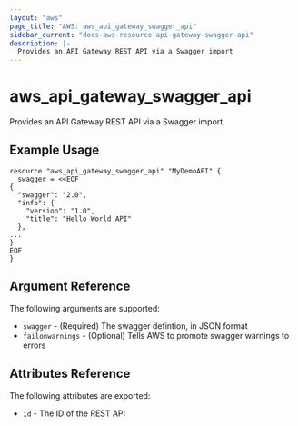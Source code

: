 ```yaml
---
layout: "aws"
page_title: "AWS: aws_api_gateway_swagger_api"
sidebar_current: "docs-aws-resource-api-gateway-swagger-api"
description: |-
  Provides an API Gateway REST API via a Swagger import
---
```


# aws\_api\_gateway\_swagger\_api

Provides an API Gateway REST API via a Swagger import.

## Example Usage

```
resource "aws_api_gateway_swagger_api" "MyDemoAPI" {
  swagger = <<EOF
{
  "swagger": "2.0",
  "info": {
    "version": "1.0",
    "title": "Hello World API"
  },
...
}
EOF         
}
```

## Argument Reference

The following arguments are supported:

* `swagger` - (Required) The swagger defintion, in JSON format
* `failonwarnings` - (Optional) Tells AWS to promote swagger warnings to errors

## Attributes Reference

The following attributes are exported:

* `id` - The ID of the REST API
